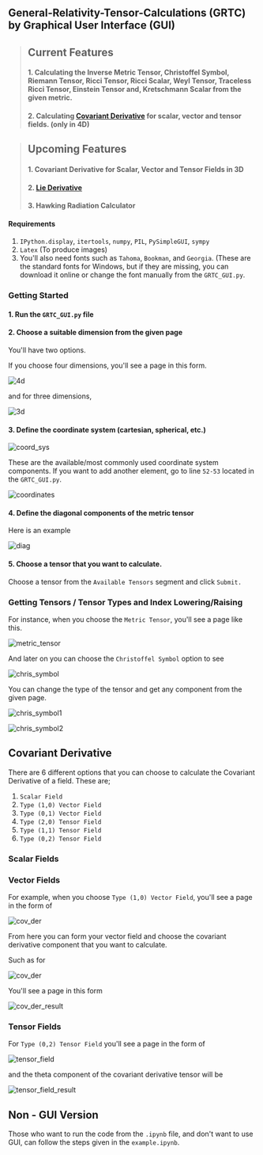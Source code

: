 ## General-Relativity-Tensor-Calculations (GRTC) by Graphical User Interface (GUI)

> ##  Current Features
>
> #### 1. Calculating the Inverse Metric Tensor, Christoffel Symbol, Riemann Tensor, Ricci Tensor, Ricci Scalar, Weyl Tensor, Traceless Ricci Tensor, Einstein Tensor and, Kretschmann Scalar from the given metric.
>
>#### 2. Calculating [Covariant Derivative](https://en.wikipedia.org/wiki/Covariant_derivative#Covariant_derivative_by_field_type) for scalar, vector and tensor fields. (only in 4D)

> ## Upcoming Features
> #### **1. Covariant Derivative for Scalar, Vector and Tensor Fields in 3D**
> 
> #### **2. [Lie Derivative](https://en.wikipedia.org/wiki/Lie_derivative)**
>
> #### **3. Hawking Radiation Calculator**
> 
#### Requirements
1. `IPython.display`, `itertools`, `numpy`, `PIL`, `PySimpleGUI`, `sympy`
2. `Latex` (To produce images)
3. You'll also need fonts such as  `Tahoma`, `Bookman`, and `Georgia`. (These are the standard fonts for Windows, but if they are missing, you can download it online or change the font manually from the `GRTC_GUI.py`.

### Getting Started

#### 1. Run the `GRTC_GUI.py` file
#### 2. Choose a suitable dimension from the given page 

You'll have two options. 



If you choose four dimensions, you'll see a page in this form.

![4d](https://user-images.githubusercontent.com/45866787/123513907-7cacbb00-d698-11eb-94d9-0c639209287d.png)

and for three dimensions,

![3d](https://user-images.githubusercontent.com/45866787/123514034-29873800-d699-11eb-9f5a-3d4d124cf408.png)


#### 3. Define the coordinate system (cartesian, spherical, etc.)

![coord_sys](https://user-images.githubusercontent.com/45866787/123513964-c695a100-d698-11eb-905f-e9473cfad125.png)

These are the available/most commonly used coordinate system components. If you want to add another element, go to line `52-53` located in the `GRTC_GUI.py`.

![coordinates](https://user-images.githubusercontent.com/45866787/123514068-694e1f80-d699-11eb-8b16-3d4840b1d0b8.png)

#### 4. Define the diagonal components of the metric tensor

Here is an example 

![diag](https://user-images.githubusercontent.com/45866787/123517480-dff31900-d6a9-11eb-9616-828eed6c8896.png)

#### 5. Choose a tensor that you want to calculate.

Choose a tensor from the `Available Tensors` segment and click `Submit.`

### Getting Tensors / Tensor Types and Index Lowering/Raising

For instance, when you choose the `Metric Tensor`, you'll see a page like this.

![metric_tensor](https://user-images.githubusercontent.com/45866787/123517493-f8fbca00-d6a9-11eb-9e3b-71780a4b7eac.png)

And later on you can choose the `Christoffel Symbol` option to see

![chris_symbol](https://user-images.githubusercontent.com/45866787/123517511-1335a800-d6aa-11eb-9caa-98dcd5124a57.png)

You can change the type of the tensor and get any component from the given page.

![chris_symbol1](https://user-images.githubusercontent.com/45866787/123517557-542dbc80-d6aa-11eb-82c3-693ce8535454.png)

![chris_symbol2](https://user-images.githubusercontent.com/45866787/123517576-6c054080-d6aa-11eb-8ef1-e6ddd69def96.png)

## Covariant Derivative

There are 6 different options that you can choose to calculate the Covariant Derivative of a field. These are;

1. `Scalar Field` 
2. `Type (1,0) Vector Field` 
3. `Type (0,1) Vector Field`
4. `Type (2,0) Tensor Field`
5. `Type (1,1) Tensor Field`
6. `Type (0,2) Tensor Field`

### Scalar Fields





### Vector Fields

For example, when you choose `Type (1,0) Vector Field`, you'll see a page in the form of

![cov_der](https://user-images.githubusercontent.com/45866787/123517695-22692580-d6ab-11eb-9946-88bb2629c34a.png)

From here you can form your vector field and choose the covariant derivative component that you want to calculate. 

Such as for

![cov_der](https://user-images.githubusercontent.com/45866787/123517744-62300d00-d6ab-11eb-8a6f-958dbb8f3277.png)

You'll see a page in this form

![cov_der_result](https://user-images.githubusercontent.com/45866787/123517767-84298f80-d6ab-11eb-8064-8e50acc98552.png)

### Tensor Fields

For `Type (0,2) Tensor Field` you'll see a page in the form of

![tensor_field](https://user-images.githubusercontent.com/45866787/123518073-01a1cf80-d6ad-11eb-8ec4-7f005891dab7.png)

and the theta component of the covariant derivative tensor will be

![tensor_field_result](https://user-images.githubusercontent.com/45866787/123518114-1d0cda80-d6ad-11eb-8f53-9625a68913e3.png)

## Non - GUI Version

Those who want to run the code from the `.ipynb` file, and don't want to use GUI, can follow the steps given in the `example.ipynb`.



